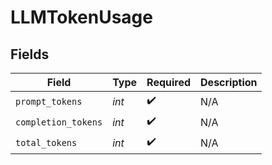 # LLMTokenUsage


## Fields

| Field               | Type                | Required            | Description         |
| ------------------- | ------------------- | ------------------- | ------------------- |
| `prompt_tokens`     | *int*               | :heavy_check_mark:  | N/A                 |
| `completion_tokens` | *int*               | :heavy_check_mark:  | N/A                 |
| `total_tokens`      | *int*               | :heavy_check_mark:  | N/A                 |